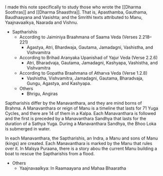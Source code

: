 I made this note specifically to study those who wrote the [[Dharma Soothras]] and [[Dharma Shaasthra]]. That is, Apasthamba, Gauthama, Baudhaayana and Vasishta; and the Smrithi texts attributed to Manu, Yaajnavaalkya, Naarada and Vishnu.

- Saptharishis
	- According to Jaiminiya Braahmana of Saama Veda (Verses 2.218–221)
		- Agastya, Atri, Bhardwaja, Gautama, Jamadagni, Vashistha, and Vishvamitra
	- According to Brihad Aranyaka Upanishad of Yajur Veda (Verse 2.2.6)
		- Atri, Bharadvaja, Gautama, Jamadagni, Kashyapa, Vashistha, and Vishvamitra
	- According to Gopatha Braahmana of Atharva Veda (Verse 1.2.8)
		- Vashistha, Vishvamitra, Jamadagni, Gautama, Bharadvaja, Gungu, Agastya, and Kashyapa.
	- Others
		- Bhrigu, Angiras

Saptharishis differ by the Manavanthara, and they are mind borns of Brahma. A Manavanthara or reign of Manu is a timeline that lasts for 71 Yuga Cycles, and there are 14 of them in a Kalpa. Each Manavanthara is followed and the first is preceded by a Manavanthara Sandhya that lasts for the duration of a Sathya Yuga. During a Manavanthara Sandhya, the Bhoo Loka is submerged in water.

In each Manavanthara, the Saptharishis, an Indra, a Manu and sons of Manu (kings) are created. Each Manavanthara is marked by the Manu that rules over it. In Malsya Puraana, there is a story abou the current Manu building a boat to rescue the Saptharishis from a flood.

- Others
	- Yaajnavaalkya: In Raamaayana and Mahaa Bhaaratha
